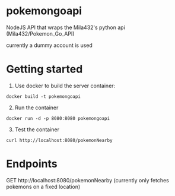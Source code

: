 # pokemongoapi
NodeJS API that wraps the Mila432's python api (Mila432/Pokemon_Go_API)

currently a dummy account is used

# Getting started
1. Use docker to build the server container:
```
docker build -t pokemongoapi
```
2. Run the container
```
docker run -d -p 8080:8080 pokemongoapi
```
3. Test the container
```
curl http://localhost:8080/pokemonNearby
```
# Endpoints
GET http://localhost:8080/pokemonNearby (currently only fetches pokemons on a fixed location)
